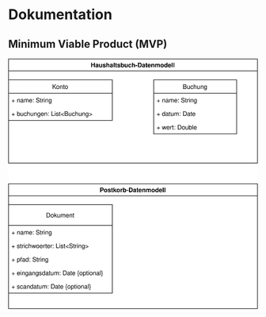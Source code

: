 # Dokumentation

## Minimum Viable Product (MVP)

![Minimum Viable Product](retikulo-mvp-class-diagram.svg)
